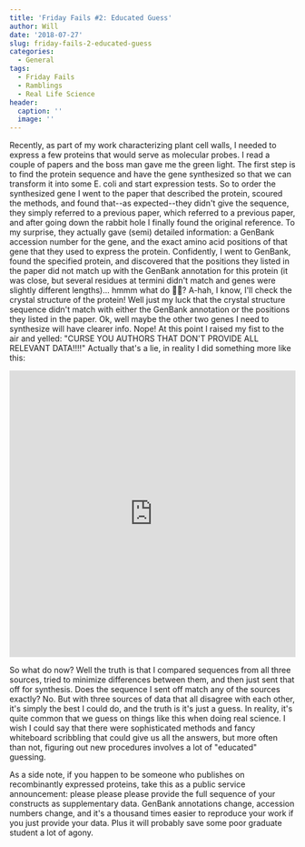 ```yaml
---
title: 'Friday Fails #2: Educated Guess'
author: Will
date: '2018-07-27'
slug: friday-fails-2-educated-guess
categories:
  - General
tags:
  - Friday Fails
  - Ramblings
  - Real Life Science
header:
  caption: ''
  image: ''
---
```


Recently, as part of my work characterizing plant cell walls, I needed to express a few proteins that would serve as molecular probes. I read a couple of papers and the boss man gave me the green light. The first step is to find the protein sequence and have the gene synthesized so that we can transform it into some E. coli and start expression tests. So to order the synthesized gene I went to the paper that described the protein, scoured the methods, and found that--as expected--they didn't give the sequence, they simply referred to a previous paper, which referred to a previous paper, and after going down the rabbit hole I finally found the original reference. To my surprise, they actually gave (semi) detailed information: a GenBank accession number for the gene, and the exact amino acid positions of that gene that they used to express the protein. Confidently, I went to GenBank, found the specified protein, and discovered that the positions they listed in the paper did not match up with the GenBank annotation for this protein (it was close, but several residues at termini didn't match and genes were slightly different lengths)... hmmm what do :thinking::thinking:? A-hah, I know, I'll check the crystal structure of the protein! Well just my luck that the crystal structure sequence didn't match with either the GenBank annotation or the positions they listed in the paper. Ok, well maybe the other two genes I need to synthesize will have clearer info. Nope! At this point I raised my fist to the air and yelled: "CURSE YOU AUTHORS THAT DON'T PROVIDE ALL RELEVANT DATA!!!!" Actually that's a lie, in reality I did something more like this:
<div style="width:100%;height:0;padding-bottom:100%;position:relative;"><iframe src="https://giphy.com/embed/l2QEaAl7cBvQJQ6go" width="100%" height="100%" style="position:absolute" frameBorder="0" class="giphy-embed" allowFullScreen></iframe></div>

So what do now? Well the truth is that I compared sequences from all three sources, tried to minimize differences between them, and then just sent that off for synthesis. Does the sequence I sent off match any of the sources exactly? No. But with three sources of data that all disagree with each other, it's simply the best I could do, and the truth is it's just a guess. In reality, it's quite common that we guess on things like this when doing real science. I wish I could say that there were sophisticated methods and fancy whiteboard scribbling that could give us all the answers, but more often than not, figuring out new procedures involves a lot of "educated" guessing.

As a side note, if you happen to be someone who publishes on recombinantly expressed proteins, take this as a public service announcement: please please please provide the full sequence of your constructs as supplementary data. GenBank annotations change, accession numbers change, and it's a thousand times easier to reproduce your work if you just provide your data. Plus it will probably save some poor graduate student a lot of agony. 